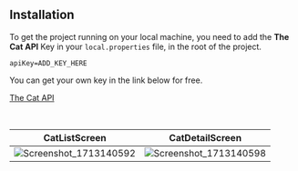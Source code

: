 ## Installation

To get the project running on your local machine, you need to add the **The Cat API** Key in your `local.properties` file, in the root of the project.

`apiKey=ADD_KEY_HERE`

You can get your own key in the link below for free.

[The Cat API](https://thecatapi.com)

<br />

| CatListScreen | CatDetailScreen |
| ------------- | ------------- |
| ![Screenshot_1713140592](https://github.com/matheus-miranda/Cat-API-Challenge/assets/15269393/a04794de-9abb-4158-b784-092c069e2765) |![Screenshot_1713140598](https://github.com/matheus-miranda/Cat-API-Challenge/assets/15269393/6c094196-e40a-43fa-8203-f0c726edd6d0) |
